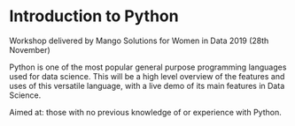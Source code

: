 # Introduction to Python

Workshop delivered by Mango Solutions for Women in Data 2019 (28th November) 

Python is one of the most popular general purpose programming languages used for data science. This will be a high level overview of the features and uses of this versatile language, with a live demo of its main features in Data Science.

Aimed at: those with no previous knowledge of or experience with Python.
